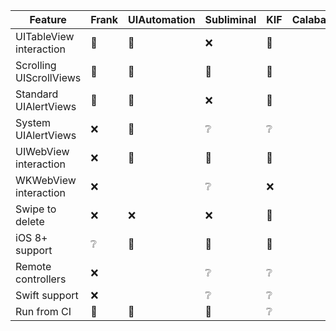 | Feature | Frank | UIAutomation | Subliminal | KIF | Calabash |
|---------|-------|--------------|------------|-----|----------|
| UITableView interaction | 💚 | 💚 | ❌ | 💚 |  |
| Scrolling UIScrollViews | 💚 | 💚 | 💚 | 💚 |  |
| Standard UIAlertViews   | 💚 | 💚 | ❌ | 💚 |  |
| System UIAlertViews     | ❌ | 💚 | ❔ | ❔ |  |
| UIWebView interaction   | ❌ | 💚 | 💚 | 💚 |  |
| WKWebView interaction   | ❌ |    | ❔ | ❌ |  |
| Swipe to delete         | ❌ | ❌ | ❌ | 💚 |  |
| iOS 8+ support          | ❔ | 💚 | 💚 | 💚 |  |
| Remote controllers      | ❌ |    | ❔ | ❔ |  |
| Swift support           | ❌ |    | ❔ | ❔ |  |
| Run from CI             | 💚 | 💚 | 💚 | ❔ |  |
